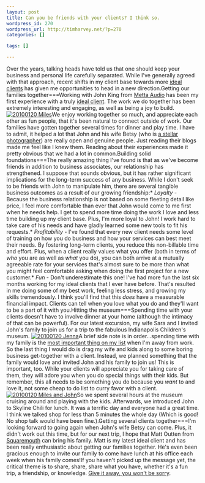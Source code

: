 ```yaml
--- 
layout: post
title: Can you be friends with your clients? I think so.
wordpress_id: 270
wordpress_url: http://timharvey.net/?p=270
categories: []

tags: []

---
```

Over the years, talking heads have told us that one should keep your business and personal life carefully separated. While I've generally agreed with that approach, recent shifts in my client base towards more [ideal clients](/2009/10/15/find-your-ideal-clients-then-take-amazing-care-of-them/) has given me opportunities to head in a new direction.Getting our families together===Working with John King from [Metta Audio](http://www.mettaaudio.com/) has been my first experience with a truly [ideal client](/2009/10/15/find-your-ideal-clients-then-take-amazing-care-of-them/). The work we do together has been extremely interesting and engaging, as well as being a joy to build. [![20100120 Miles](/wp-content/20100120_miles_small.jpg)](/wp-content/20100120_miles.jpg?phpMyAdmin=oLohlHj1u40hIzYkoCDqGqA%2C58a)We enjoy working together so much, and appreciate each other as fun people, that it's been natural to connect outside of work. Our families have gotten together several times for dinner and play time. I have to admit, it helped a lot that John and his wife Betsy (who is [a stellar photographer](http://betsykingphoto.com/)) are really open and genuine people. Just reading their blogs made me feel like I knew them. Reading about their experiences made it pretty obvious that we had a lot in common.Building solid foundations===The really amazing thing I've found is that as we've become friends in addition to business associates, our relationship has strengthened. I suppose that sounds obvious, but it has rather significant implications for the long-term success of any business. While I don't seek to be friends with John to manipulate him, there are several tangible business outcomes as a result of our growing friendship:* *Loyalty* - Because the business relationship is not based on some fleeting detail like price, I feel more comfortable than ever that John would come to me first when he needs help. I get to spend more time doing the work I love and less time building up my client base. Plus, I'm more loyal to John! I work hard to take care of his needs and have gladly learned some new tools to fit his requests.* *Profitability* - I've found that every new client needs some level of training on how you do business and how your services can best meet their needs. By fostering long-term clients, you reduce this non-billable time and effort. Plus, when a client really values what you offer (both in terms of *who* you are as well as *what* you do), you can both arrive at a mutually agreeable rate for your services that's almost sure to be more than what you might feel comfortable asking when doing the first project for a new customer.* *Fun* - Don't underestimate this one! I've had more fun the last six months working for my ideal clients that I ever have before. That's resulted in me doing some of my best work, feeling less stress, and growing my skills tremendously. I think you'll find that this *does* have a measurable financial impact. Clients can tell when you love what you do and they'll want to be a part of it with you.Hitting the museum===Spending time with your clients doesn't have to involve dinner at your home (although the intimacy of that can be powerful). For our latest excursion, my wife Sara and I invited John's family to join us for a trip to the fabulous Indianapolis Children's museum. [![20100120 Jenna](/wp-content/20100120_jenna_small.jpg)](/wp-content/20100120_jenna.jpg?phpMyAdmin=oLohlHj1u40hIzYkoCDqGqA%2C58a)A brief side note is in order...spending time with my family is the [most important thing on my list](/2009/10/12/balancing-work-and-family-life-when-youre-the-boss/) when I'm away from work. So the last thing I would do is drag my wife and kids along to some boring business get-together with a client. Instead, we planned something that the family would love and invited John and his family to join us! This is important, too. While your clients will appreciate you for taking care of them, they will adore you when you do special things with their kids. But remember, this all needs to be something you do because you *want* to and love it, not some cheap to do list to curry favor with a client.[![20100120 Miles and John](/wp-content/20100120_miles_and_john_small.jpg)](/wp-content/20100120_miles_and_john.jpg?phpMyAdmin=oLohlHj1u40hIzYkoCDqGqA%2C58a)So we spent several hours at the museum cruising around and playing with the kids. Afterwards, we introduced John to Skyline Chili for lunch. It was a terrific day and everyone had a great time. I think we talked shop for less than 5 minutes the whole day (Which is good! No shop talk would have been fine.).Getting several clients together===I'm looking forward to going again when John's wife Betsy can come. Plus, it didn't work out this time, but for our next trip, I hope that Matt Outten from [Squaremouth](http://www.squaremouth.com/) can bring his family. Matt is my latest ideal client and has been really enthusiastic about getting our families together. He's even been gracious enough to invite our family to come have lunch at his office each week when his family comes!If you haven't picked up the message yet, the critical theme is to share, share, share what you have, whether it's a fun trip, a friendship, or knowledge. [Give it away, you won't be sorry](http://37signals.com/svn/posts/2059-podcast-episode-4-jason-frieds-speech-at-big-omaha-2009).
